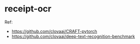 # receipt-ocr

Ref:
- https://github.com/clovaai/CRAFT-pytorch
- https://github.com/clovaai/deep-text-recognition-benchmark